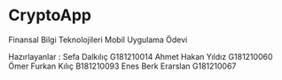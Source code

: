 # CryptoApp
Finansal Bilgi Teknolojileri Mobil Uygulama Ödevi 



Hazırlayanlar :
Sefa Dalkılıç G181210014
Ahmet Hakan Yıldız G181210060
Ömer Furkan Kılıç B181210093
Enes Berk Erarslan  G181210067
